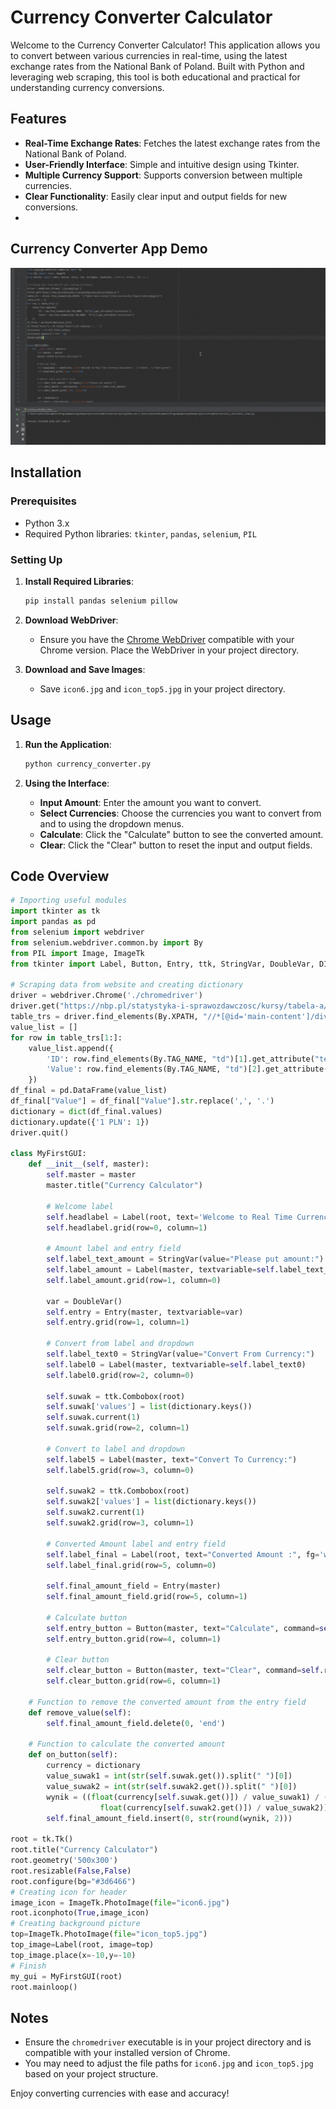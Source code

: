 # Currency Converter Calculator

Welcome to the Currency Converter Calculator! This application allows you to convert between various currencies in real-time, using the latest exchange rates from the National Bank of Poland. Built with Python and leveraging web scraping, this tool is both educational and practical for understanding currency conversions.

## Features

- **Real-Time Exchange Rates**: Fetches the latest exchange rates from the National Bank of Poland.
- **User-Friendly Interface**: Simple and intuitive design using Tkinter.
- **Multiple Currency Support**: Supports conversion between multiple currencies.
- **Clear Functionality**: Easily clear input and output fields for new conversions.
- 
## Currency Converter App Demo
![ Python-Currency-calculator](details/CurrencyConverter.gif)

## Installation

### Prerequisites

- Python 3.x
- Required Python libraries: `tkinter`, `pandas`, `selenium`, `PIL`

### Setting Up

1. **Install Required Libraries**:

    ```bash
    pip install pandas selenium pillow
    ```

2. **Download WebDriver**:

    - Ensure you have the [Chrome WebDriver](https://sites.google.com/a/chromium.org/chromedriver/downloads) compatible with your Chrome version. Place the WebDriver in your project directory.

3. **Download and Save Images**:
    - Save `icon6.jpg` and `icon_top5.jpg` in your project directory.

## Usage

1. **Run the Application**:

    ```bash
    python currency_converter.py
    ```

2. **Using the Interface**:

    - **Input Amount**: Enter the amount you want to convert.
    - **Select Currencies**: Choose the currencies you want to convert from and to using the dropdown menus.
    - **Calculate**: Click the "Calculate" button to see the converted amount.
    - **Clear**: Click the "Clear" button to reset the input and output fields.

## Code Overview

```python
# Importing useful modules
import tkinter as tk
import pandas as pd
from selenium import webdriver
from selenium.webdriver.common.by import By
from PIL import Image, ImageTk
from tkinter import Label, Button, Entry, ttk, StringVar, DoubleVar, DISABLED, NORMAL, END, W, E

# Scraping data from website and creating dictionary
driver = webdriver.Chrome('./chromedriver')
driver.get("https://nbp.pl/statystyka-i-sprawozdawczosc/kursy/tabela-a/")
table_trs = driver.find_elements(By.XPATH, "//*[@id='main-content']/div/section/div/figure/table/tbody/tr")
value_list = []
for row in table_trs[1:]:
    value_list.append({
        'ID': row.find_elements(By.TAG_NAME, "td")[1].get_attribute("textContent"),
        'Value': row.find_elements(By.TAG_NAME, "td")[2].get_attribute("textContent")
    })
df_final = pd.DataFrame(value_list)
df_final["Value"] = df_final["Value"].str.replace(',', '.')
dictionary = dict(df_final.values)
dictionary.update({'1 PLN': 1})
driver.quit()

class MyFirstGUI:
    def __init__(self, master):
        self.master = master
        master.title("Currency Calculator")

        # Welcome label
        self.headlabel = Label(root, text='Welcome to Real Time Currency Calculator', fg='white', bg="dark green")
        self.headlabel.grid(row=0, column=1)

        # Amount label and entry field
        self.label_text_amount = StringVar(value="Please put amount:")
        self.label_amount = Label(master, textvariable=self.label_text_amount)
        self.label_amount.grid(row=1, column=0)

        var = DoubleVar()
        self.entry = Entry(master, textvariable=var)
        self.entry.grid(row=1, column=1)

        # Convert from label and dropdown
        self.label_text0 = StringVar(value="Convert From Currency:")
        self.label0 = Label(master, textvariable=self.label_text0)
        self.label0.grid(row=2, column=0)

        self.suwak = ttk.Combobox(root)
        self.suwak['values'] = list(dictionary.keys())
        self.suwak.current(1)
        self.suwak.grid(row=2, column=1)

        # Convert to label and dropdown
        self.label5 = Label(master, text="Convert To Currency:")
        self.label5.grid(row=3, column=0)

        self.suwak2 = ttk.Combobox(root)
        self.suwak2['values'] = list(dictionary.keys())
        self.suwak2.current(1)
        self.suwak2.grid(row=3, column=1)

        # Converted Amount label and entry field
        self.label_final = Label(root, text="Converted Amount :", fg='white', bg='dark green')
        self.label_final.grid(row=5, column=0)

        self.final_amount_field = Entry(master)
        self.final_amount_field.grid(row=5, column=1)

        # Calculate button
        self.entry_button = Button(master, text="Calculate", command=self.on_button)
        self.entry_button.grid(row=4, column=1)

        # Clear button
        self.clear_button = Button(master, text="Clear", command=self.remove_value)
        self.clear_button.grid(row=6, column=1)

    # Function to remove the converted amount from the entry field
    def remove_value(self):
        self.final_amount_field.delete(0, 'end')

    # Function to calculate the converted amount
    def on_button(self):
        currency = dictionary
        value_suwak1 = int(str(self.suwak.get()).split(" ")[0])
        value_suwak2 = int(str(self.suwak2.get()).split(" ")[0])
        wynik = ((float(currency[self.suwak.get()]) / value_suwak1) / (
                    float(currency[self.suwak2.get()]) / value_suwak2)) * float(self.entry.get())
        self.final_amount_field.insert(0, str(round(wynik, 2)))

root = tk.Tk()
root.title("Currency Calculator")
root.geometry('500x300')
root.resizable(False,False)
root.configure(bg="#3d6466")
# Creating icon for header
image_icon = ImageTk.PhotoImage(file="icon6.jpg")
root.iconphoto(True,image_icon)
# Creating background picture
top=ImageTk.PhotoImage(file="icon_top5.jpg")
top_image=Label(root, image=top)
top_image.place(x=-10,y=-10)
# Finish
my_gui = MyFirstGUI(root)
root.mainloop()
```

## Notes

- Ensure the `chromedriver` executable is in your project directory and is compatible with your installed version of Chrome.
- You may need to adjust the file paths for `icon6.jpg` and `icon_top5.jpg` based on your project structure.

Enjoy converting currencies with ease and accuracy!
